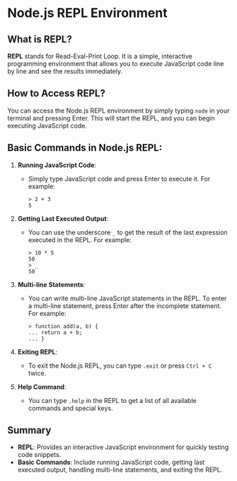 # Node.js REPL Environment

## What is REPL?

**REPL** stands for Read-Eval-Print Loop. It is a simple, interactive programming environment that allows you to execute JavaScript code line by line and see the results immediately.

## How to Access REPL?

You can access the Node.js REPL environment by simply typing `node` in your terminal and pressing Enter. This will start the REPL, and you can begin executing JavaScript code.

## Basic Commands in Node.js REPL:

1. **Running JavaScript Code**:
   - Simply type JavaScript code and press Enter to execute it. For example:
     ```
     > 2 + 3
     5
     ```

2. **Getting Last Executed Output**:
   - You can use the underscore `_` to get the result of the last expression executed in the REPL. For example:
     ```
     > 10 * 5
     50
     > _
     50
     ```

3. **Multi-line Statements**:
   - You can write multi-line JavaScript statements in the REPL. To enter a multi-line statement, press Enter after the incomplete statement. For example:
     ```
     > function add(a, b) {
     ... return a + b;
     ... }
     ```

4. **Exiting REPL**:
   - To exit the Node.js REPL, you can type `.exit` or press `Ctrl + C` twice.

5. **Help Command**:
   - You can type `.help` in the REPL to get a list of all available commands and special keys.

## Summary

- **REPL**: Provides an interactive JavaScript environment for quickly testing code snippets.
- **Basic Commands**: Include running JavaScript code, getting last executed output, handling multi-line statements, and exiting the REPL. 